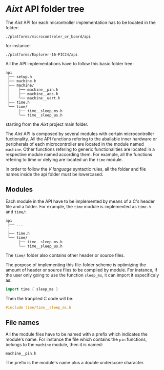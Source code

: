 # **_Aixt_** API folder tree
The _Aixt_ API for each microntroller implementation has to be located in the folder:
```
./platforms/microcontroler_or_board/api
```
for instance:
```
./platforms/Explorer-16-PIC24/api
```

 All the API implementations have to follow this basic folder tree:
```
api
 ├── setup.h
 ├── machine.h
 ├── machine/
 │    ├── machine__pin.h
 │    ├── machine__adc.h
 │    └── machine__uart.h
 ├── time.h
 └── time/
      ├── time__sleep_ms.h
      └── time__sleep_us.h
```

starting from the _Aixt_ project main folder.

The _Aixt_ API is composed by several modules with certain microcontroller fuctionality. All the API functions refering to the abailable inner hardware or peripherals of each microcontroller are located in the module named `machine`. Other functions refering to generic functionalities are located in a respective module named according them. For example, all the functions refering to time or delying are located un the `time` module.

In order to follow the _V language_ syntactic rules, all the folder and file names inside the api folder must be lowercased.

## Modules
Each module in the API have to be implemented by means of a C's header file and a folder. For example, the `time` module is implemented as `time.h` and `time/`: 
```
api
 ├── ...
 :
 ├── time.h
 └── time/
      ├── time__sleep_ms.h
      └── time__sleep_us.h
```
The `time/` folder also contains other header or source files.

The porpose of implementing this file-folder scheme is optimizing the amount of header or source files to be compiled by module. For instance, if the user only going to use the function `sleep_ms`, it can import it especificaly as:
```go
import time { sleep_ms }
``` 
Then the tranpiled C code will be:
```c
#include time/time__sleep_ms.h
``` 



## File names
All the module files have to be named with a prefix which indicates the module's name. For instance the file which contains the `pin` functions, belongs to the `machine` module, then it is named:
```
machine__pin.h
```
The prefix is the module's name plus a double underscore character.
